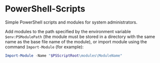 # PowerShell-Scripts

Simple PowerShell scripts and modules for system administrators.

Add modules to the path specified by the environment variable `$env:PSModulePath` (the module must be stored in a directory with the same name as the base file name of the module), or import module using the command `Import-Module` (for example):

```powershell
Import-Module -Name "$PSScriptRoot\modules\ModuleName"
```
